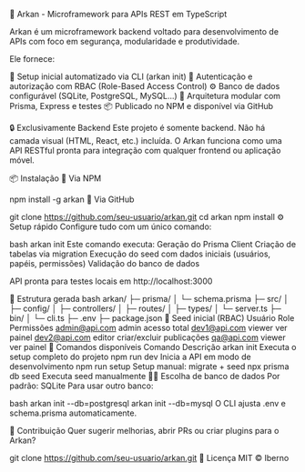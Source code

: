 🧱 Arkan - Microframework para APIs REST em TypeScript

Arkan é um microframework backend voltado para desenvolvimento de APIs com foco em segurança, modularidade e produtividade. 

Ele fornece:

🚀 Setup inicial automatizado via CLI (arkan init)
🔐 Autenticação e autorização com RBAC (Role-Based Access Control)
⚙️ Banco de dados configurável (SQLite, PostgreSQL, MySQL...)
🧩 Arquitetura modular com Prisma, Express e testes
📦 Publicado no NPM e disponível via GitHub

🔒 Exclusivamente Backend
Este projeto é somente backend. Não há camada visual (HTML, React, etc.) incluída. O Arkan funciona como uma API RESTful pronta para integração com qualquer frontend ou aplicação móvel.

📦 Instalação
🔸 Via NPM

npm install -g arkan
🔹 Via GitHub

git clone https://github.com/seu-usuario/arkan.git
cd arkan
npm install
⚙️ Setup rápido
Configure tudo com um único comando:

bash
arkan init
Este comando executa:
Geração do Prisma Client
Criação de tabelas via migration
Execução do seed com dados iniciais (usuários, papéis, permissões)
Validação do banco de dados

API pronta para testes locais em http://localhost:3000

🧩 Estrutura gerada
bash
arkan/
├─ prisma/
│  └─ schema.prisma
├─ src/
│  ├─ config/
│  ├─ controllers/
│  ├─ routes/
│  ├─ types/
│  └─ server.ts
├─ bin/
│  └─ cli.ts
├─ .env
├─ package.json
🔐 Seed inicial (RBAC)
Usuário	Role	Permissões
admin@api.com	admin	acesso total
dev1@api.com	viewer	ver painel
dev2@api.com	editor	criar/excluir publicações
qa@api.com	viewer	ver painel
📜 Comandos disponíveis
Comando	Descrição
arkan init	Executa o setup completo do projeto
npm run dev	Inicia a API em modo de desenvolvimento
npm run setup	Setup manual: migrate + seed
npx prisma db seed	Executa seed manualmente
🧙‍♂️ Escolha de banco de dados
Por padrão: SQLite Para usar outro banco:

bash
arkan init --db=postgresql
arkan init --db=mysql
O CLI ajusta .env e schema.prisma automaticamente.

🤝 Contribuição
Quer sugerir melhorias, abrir PRs ou criar plugins para o Arkan?


git clone https://github.com/seu-usuario/arkan.git
📖 Licença
MIT © Iberno